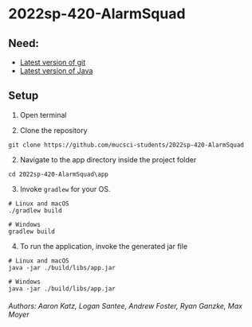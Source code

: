 # 2022sp-420-AlarmSquad

## Need:
- [Latest version of git](https://git-scm.com/downloads)
- [Latest version of Java](https://www.oracle.com/java/technologies/downloads/)

## Setup

1. Open terminal

2. Clone the repository

```
git clone https://github.com/mucsci-students/2022sp-420-AlarmSquad
```

2. Navigate to the app directory inside the project folder

```
cd 2022sp-420-AlarmSquad\app
```

3. Invoke `gradlew` for your OS.

```
# Linux and macOS
./gradlew build

# Windows
gradlew build
```

4. To run the application, invoke the generated jar file

```
# Linux and macOS
java -jar ./build/libs/app.jar

# Windows
java -jar ./build/libs/app.jar
```

###### Authors: Aaron Katz, Logan Santee, Andrew Foster, Ryan Ganzke, Max Moyer  
